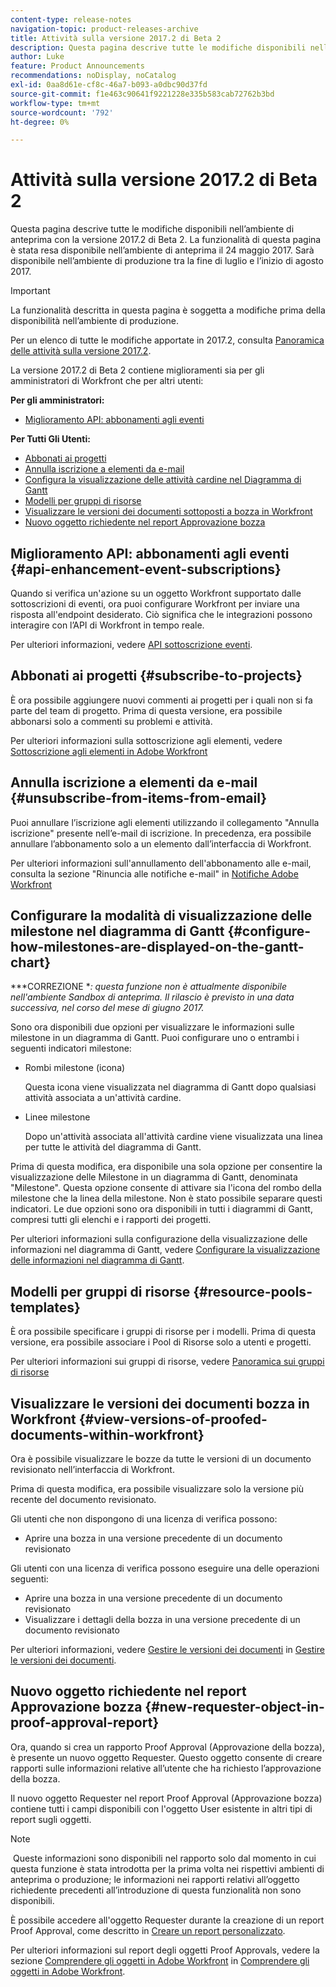 ```yaml
---
content-type: release-notes
navigation-topic: product-releases-archive
title: Attività sulla versione 2017.2 di Beta 2
description: Questa pagina descrive tutte le modifiche disponibili nell’ambiente di anteprima con la versione 2017.2 di Beta 2. La funzionalità di questa pagina è stata resa disponibile nell’ambiente di anteprima il 24 maggio 2017. Sarà disponibile nell’ambiente di produzione tra la fine di luglio e l’inizio di agosto 2017.
author: Luke
feature: Product Announcements
recommendations: noDisplay, noCatalog
exl-id: 0aa8d61e-cf8c-46a7-b093-a0dbc90d37fd
source-git-commit: f1e463c90641f9221228e335b583cab72762b3bd
workflow-type: tm+mt
source-wordcount: '792'
ht-degree: 0%

---
```


# Attività sulla versione 2017.2 di Beta 2

Questa pagina descrive tutte le modifiche disponibili nell’ambiente di anteprima con la versione 2017.2 di Beta 2. La funzionalità di questa pagina è stata resa disponibile nell’ambiente di anteprima il 24 maggio 2017. Sarà disponibile nell’ambiente di produzione tra la fine di luglio e l’inizio di agosto 2017.

>[!IMPORTANT]
>
>La funzionalità descritta in questa pagina è soggetta a modifiche prima della disponibilità nell’ambiente di produzione.

Per un elenco di tutte le modifiche apportate in 2017.2, consulta [Panoramica delle attività sulla versione 2017.2](../../../../product-announcements/product-releases/quarterly-release-archive/2017.2-release-activity/2017-2-release-activity-overview.md).

La versione 2017.2 di Beta 2 contiene miglioramenti sia per gli amministratori di Workfront che per altri utenti:

**Per gli amministratori:**

* [Miglioramento API: abbonamenti agli eventi](#api-enhancement-event-subscriptions)

**Per Tutti Gli Utenti:**

* [Abbonati ai progetti](#subscribe-to-projects)
* [Annulla iscrizione a elementi da e-mail](#unsubscribe-from-items-from-email)
* [Configura la visualizzazione delle attività cardine nel Diagramma di Gantt](#configure-how-milestones-are-displayed-on-the-gantt-chart)
* [Modelli per gruppi di risorse](#resource-pools-templates)
* [Visualizzare le versioni dei documenti sottoposti a bozza in Workfront](#view-versions-of-proofed-documents-within-workfront)
* [Nuovo oggetto richiedente nel report Approvazione bozza](#new-requester-object-in-proof-approval-report)

## Miglioramento API: abbonamenti agli eventi {#api-enhancement-event-subscriptions}

Quando si verifica un&#39;azione su un oggetto Workfront supportato dalle sottoscrizioni di eventi, ora puoi configurare Workfront per inviare una risposta all&#39;endpoint desiderato. Ciò significa che le integrazioni possono interagire con l’API di Workfront in tempo reale.

Per ulteriori informazioni, vedere [API sottoscrizione eventi](../../../../wf-api/general/event-subs-api.md). 

## Abbonati ai progetti {#subscribe-to-projects}

È ora possibile aggiungere nuovi commenti ai progetti per i quali non si fa parte del team di progetto. Prima di questa versione, era possibile abbonarsi solo a commenti su problemi e attività.

Per ulteriori informazioni sulla sottoscrizione agli elementi, vedere [Sottoscrizione agli elementi in Adobe Workfront](../../../../workfront-basics/using-notifications/subscribe-to-items-in-workfront.md)

## Annulla iscrizione a elementi da e-mail {#unsubscribe-from-items-from-email}

Puoi annullare l’iscrizione agli elementi utilizzando il collegamento &quot;Annulla iscrizione&quot; presente nell’e-mail di iscrizione. In precedenza, era possibile annullare l’abbonamento solo a un elemento dall’interfaccia di Workfront.

Per ulteriori informazioni sull&#39;annullamento dell&#39;abbonamento alle e-mail, consulta la sezione &quot;Rinuncia alle notifiche e-mail&quot; in [Notifiche Adobe Workfront](../../../../workfront-basics/using-notifications/wf-notifications.md) 

## Configurare la modalità di visualizzazione delle milestone nel diagramma di Gantt {#configure-how-milestones-are-displayed-on-the-gantt-chart}

***CORREZIONE **: questa funzione non è attualmente disponibile nell&#39;ambiente Sandbox di anteprima. Il rilascio è previsto in una data successiva, nel corso del mese di giugno 2017.*

Sono ora disponibili due opzioni per visualizzare le informazioni sulle milestone in un diagramma di Gantt. Puoi configurare uno o entrambi i seguenti indicatori milestone:

* Rombi milestone (icona)

  Questa icona viene visualizzata nel diagramma di Gantt dopo qualsiasi attività associata a un&#39;attività cardine.

* Linee milestone

  Dopo un&#39;attività associata all&#39;attività cardine viene visualizzata una linea per tutte le attività del diagramma di Gantt.

Prima di questa modifica, era disponibile una sola opzione per consentire la visualizzazione delle Milestone in un diagramma di Gantt, denominata &quot;Milestone&quot;. Questa opzione consente di attivare sia l&#39;icona del rombo della milestone che la linea della milestone. Non è stato possibile separare questi indicatori. Le due opzioni sono ora disponibili in tutti i diagrammi di Gantt, compresi tutti gli elenchi e i rapporti dei progetti. 

Per ulteriori informazioni sulla configurazione della visualizzazione delle informazioni nel diagramma di Gantt, vedere [Configurare la visualizzazione delle informazioni nel diagramma di Gantt](../../../../manage-work/gantt-chart/use-the-gantt-chart/configure-info-on-gantt-chart.md).

## Modelli per gruppi di risorse {#resource-pools-templates}

È ora possibile specificare i gruppi di risorse per i modelli. Prima di questa versione, era possibile associare i Pool di Risorse solo a utenti e progetti.

Per ulteriori informazioni sui gruppi di risorse, vedere [Panoramica sui gruppi di risorse](../../../../resource-mgmt/resource-planning/resource-pools/work-with-resource-pools.md)

## Visualizzare le versioni dei documenti bozza in Workfront {#view-versions-of-proofed-documents-within-workfront}

Ora è possibile visualizzare le bozze da tutte le versioni di un documento revisionato nell’interfaccia di Workfront. 

Prima di questa modifica, era possibile visualizzare solo la versione più recente del documento revisionato.

Gli utenti che non dispongono di una licenza di verifica possono:

* Aprire una bozza in una versione precedente di un documento revisionato

Gli utenti con una licenza di verifica possono eseguire una delle operazioni seguenti:

* Aprire una bozza in una versione precedente di un documento revisionato
* Visualizzare i dettagli della bozza in una versione precedente di un documento revisionato

Per ulteriori informazioni, vedere [Gestire le versioni dei documenti](../../../../documents/managing-documents/manage-document-versions.md) in [Gestire le versioni dei documenti](../../../../documents/managing-documents/manage-document-versions.md).

## Nuovo oggetto richiedente nel report Approvazione bozza {#new-requester-object-in-proof-approval-report}

Ora, quando si crea un rapporto Proof Approval (Approvazione della bozza), è presente un nuovo oggetto Requester. Questo oggetto consente di creare rapporti sulle informazioni relative all’utente che ha richiesto l’approvazione della bozza. 

Il nuovo oggetto Requester nel report Proof Approval (Approvazione bozza) contiene tutti i campi disponibili con l&#39;oggetto User esistente in altri tipi di report sugli oggetti.

>[!NOTE]
>
> Queste informazioni sono disponibili nel rapporto solo dal momento in cui questa funzione è stata introdotta per la prima volta nei rispettivi ambienti di anteprima o produzione; le informazioni nei rapporti relativi all’oggetto richiedente precedenti all’introduzione di questa funzionalità non sono disponibili.

È possibile accedere all&#39;oggetto Requester durante la creazione di un report Proof Approval, come descritto in [Creare un report personalizzato](../../../../reports-and-dashboards/reports/creating-and-managing-reports/create-custom-report.md).

Per ulteriori informazioni sul report degli oggetti Proof Approvals, vedere la sezione [Comprendere gli oggetti in Adobe Workfront](../../../../workfront-basics/navigate-workfront/workfront-navigation/understand-objects.md) in [Comprendere gli oggetti in Adobe Workfront](../../../../workfront-basics/navigate-workfront/workfront-navigation/understand-objects.md).
